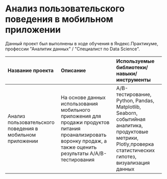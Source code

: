 
# Анализ пользовательского поведения в мобильном приложении
Данный проект был выполнены в ходе обучения в Яндекс.Практикуме, профессии "Аналитик данных" / "Специалист по Data Science".

| Название проекта | Описание | Используемые библиотеки/навыки/инструменты | 
| :---------------------- | :---------------------- | :---------------------- |
| Анализ пользовательского поведения в мобильном приложении| На основе данных использования мобильного приложения для продажи продуктов питания проанализировать воронку продаж, а также оценить результаты A/A/B-тестирования | A/B-тестирование, Python, Pandas, Matplotlib, Seaborn, событийная аналитика, продуктовые метрики, Plotly,проверка статистических гипотез, визуализация данных





